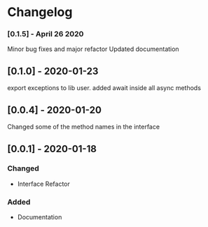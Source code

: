 # Changelog

[Unreleased]: https://github.com/nateshmbhat/torrento

### [0.1.5] - April 26 2020
Minor bug fixes and major refactor
Updated documentation


## [0.1.0] - 2020-01-23
export exceptions to lib user.
added await inside all async methods

## [0.0.4] - 2020-01-20
Changed some of the method names in the interface

## [0.0.1] - 2020-01-18

### Changed
- Interface Refactor

### Added
- Documentation

[Unreleased]: https://github.com/nateshmbhat/torrential-lib